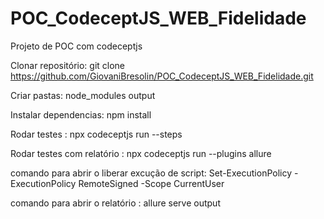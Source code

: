 # POC_CodeceptJS_WEB_Fidelidade
Projeto de POC com codeceptjs

Clonar repositório:
git clone https://github.com/GiovaniBresolin/POC_CodeceptJS_WEB_Fidelidade.git

Criar pastas:
node_modules
output

Instalar dependencias:
npm install

Rodar testes : 
npx codeceptjs run --steps

Rodar testes com relatório :
npx codeceptjs run --plugins allure

comando para abrir o liberar excução de script:
Set-ExecutionPolicy -ExecutionPolicy RemoteSigned -Scope CurrentUser

comando para abrir o relatório :
allure serve output


